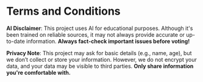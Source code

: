 # Terms and Conditions

**AI Disclaimer**: This project uses AI for educational purposes. Although it's been trained on reliable sources, it may not always provide accurate or up-to-date information. **Always fact-check important issues before voting!**

**Privacy Note**: This project may ask for basic details (e.g., name, age), but we don’t collect or store your information. However, we do not encrypt your data, and your data may be visible to third parties. **Only share information you're comfortable with.**